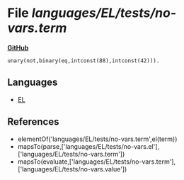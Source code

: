 # File _languages/EL/tests/no-vars.term_
**[GitHub](https://github.com/softlang/yas/blob/master/languages/EL/tests/no-vars.term)**
```
unary(not,binary(eq,intconst(88),intconst(42))).
```

## Languages
* [EL](../languages/EL.md)

## References
* elementOf('languages/EL/tests/no-vars.term',el(term))
* mapsTo(parse,['languages/EL/tests/no-vars.el'],['languages/EL/tests/no-vars.term'])
* mapsTo(evaluate,['languages/EL/tests/no-vars.term'],['languages/EL/tests/no-vars.value'])
